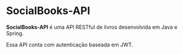 # SocialBooks-API

**SocialBooks-API** é uma API RESTful de livros desenvolvida em Java e Spring.

Essa API conta com autenticação baseada em JWT.
